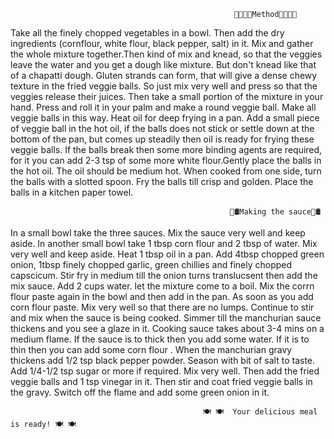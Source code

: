                                                       👩🏻‍🍳🧆Method👩🏻‍🍳🧆
Take all the finely chopped vegetables in a bowl. Then add the dry ingredients (cornflour, white flour, black pepper, salt) in it. Mix and gather the whole mixture together.Then kind of mix and knead, so that the veggies leave the water and you get a dough like mixture. But don't knead like that of a chapatti dough. Gluten strands can form, that will give a dense chewy texture in the fried veggie balls. So just mix very well and press so that the veggies release their juices. Then take a small portion of the mixture in your hand. Press and roll it in your palm and make a round veggie ball. Make all veggie balls in this way. Heat oil for deep frying in a pan. Add a small piece of veggie ball in the hot oil, if the balls does not stick or settle down at the bottom of the pan, but comes up steadily then oil is ready for frying these veggie balls. If the balls break then some more binding agents are required, for it you can add 2-3 tsp of some more white flour.Gently place the balls in the hot oil. The oil should be medium hot. When cooked from one side, turn the balls with a slotted spoon. Fry the balls till crisp and golden. Place the balls in a kitchen paper towel.

                                                     🧆🛢Making the sauce🧆🛢
In a small bowl take the three sauces. Mix the sauce very well and keep aside. In another small bowl take 1 tbsp corn flour and 2 tbsp of water. Mix very well and keep 
aside. Heat 1 tbsp oil in a pan. Add 4tbsp chopped green onion, 1tbsp finely chopped garlic, green chillies and finely chopped capscicum. Stir fry in medium till the onion turns translucsent then add the mix sauce. Add 2 cups water. let the mixture come to a boil. Mix the corrn flour paste again in the bowl and then add in the pan. As soon as you add corn flour paste. Mix very well so that there are no lumps. Continue to stir and mix when the sauce is being cooked. Simmer till the manchurian sauce thickens and you see a glaze in it. Cooking sauce takes about 3-4 mins on a medium flame. If the sauce is to thick then you add some water. If it is to thin then you can add some corn flour . When the manchurian gravy thickens add 1/2 tsp black pepper powder. Season with bit of salt to taste. Add 1/4-1/2 tsp sugar or more if required. Mix very well. Then add the fried veggie balls and 1 tsp vinegar in it. Then stir and coat fried veggie balls in the gravy. Switch off the flame and add some green onion in it.

                                               🍽 🍽  Your delicious meal is ready! 🍽 🍽 